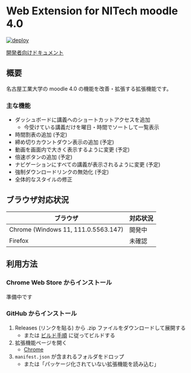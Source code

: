 # Web Extension for NITech moodle 4.0

[![deploy](https://github.com/nitech-create/nitech-moodle-extension-40a/actions/workflows/deploy.yml/badge.svg)](https://github.com/nitech-create/nitech-moodle-extension-40a/actions/workflows/deploy.yml)

[開発者向けドキュメント](./readme.dev.md)

## 概要

名古屋工業大学の moodle 4.0 の機能を改善・拡張する拡張機能です。

### 主な機能

- ダッシュボードに講義へのショートカットアクセスを追加
  - 今受けている講義だけを曜日・時間でソートして一覧表示
- 時間割表の追加 (予定)
- 締め切りカウントダウン表示の追加 (予定)
- 動画を画面内で大きく表示するように変更 (予定)
- 倍速ボタンの追加 (予定)
- ナビゲーションにすべての講義が表示されるように変更 (予定)
- 強制ダウンロードリンクの無効化 (予定)
- 全体的なスタイルの修正

## ブラウザ対応状況

|              ブラウザ               | 対応状況 |
| ----------------------------------- | -------- |
| Chrome (Windows 11, 111.0.5563.147) | 開発中   |
| Firefox                             | 未確認   |

## 利用方法

### Chrome Web Store からインストール

準備中です

### GitHub からインストール

1. Releases (リンクを貼る) から .zip ファイルをダウンロードして展開する
    - または [ビルド手順](./readme.dev.md) に従ってビルドする
2. 拡張機能ページを開く
    - [Chrome](chrome://extensions)
3. `manifest.json` が含まれるフォルダをドロップ
    - または「パッケージ化されていない拡張機能を読み込む」
